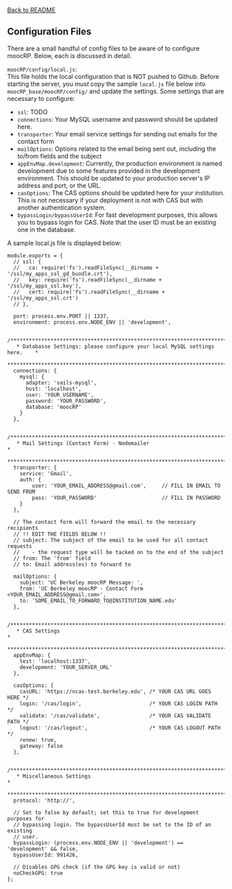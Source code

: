 [Back to README](../README.md)

## Configuration Files
There are a small handful of config files to be aware of to configure moocRP. Below, each is discussed in detail.

`moocRP/config/local.js`:<br>
This file holds the local configuration that is NOT pushed to Github. Before starting the server, you *must* copy the sample `local.js` file below into `moocRP_base/moocRP/config/` and update the settings. Some settings that are necessary to configure:
* `ssl`: TODO
* `connections`: Your MySQL username and password should be updated here.
* `transporter`: Your email service settings for sending out emails for the contact form
* `mailOptions`: Options related to the email being sent out, including the to/from fields and the subject
* `appEnvMap.development`: Currently, the production environment is named development due to some features provided in the development environment. This should be updated to your production server's IP address and port, or the URL.
* `casOptions`: The CAS options should be updated here for your institution. This is not necessary if your deployment is not with CAS but with another authentication system.
* `bypassLogin/bypassUserId`: For fast development purposes, this allows you to bypass login for CAS. Note that the user ID must be an existing one in the database.

A sample local.js file is displayed below:
```
module.exports = {
  // ssl: {
  //   ca: require('fs').readFileSync(__dirname + '/ssl/my_apps_ssl_gd_bundle.crt'),
  //   key: require('fs').readFileSync(__dirname + '/ssl/my_apps_ssl.key'),
  //   cert: require('fs').readFileSync(__dirname + '/ssl/my_apps_ssl.crt')
  // },

  port: process.env.PORT || 1337,
  environment: process.env.NODE_ENV || 'development',

  /***************************************************************************
   * Databasse Settings: please configure your local MySQL settings here.    *
   ***************************************************************************/
  connections: {
    mysql: {
      adapter: 'sails-mysql',
      host: 'localhost',
      user: 'YOUR_USERNAME',
      password: 'YOUR_PASSWORD',
      database: 'moocRP'
    }
  },

  /***************************************************************************
   * Mail Settings (Contact Form) - Nodemailer                               *
   ***************************************************************************/
  transporter: {
    service: 'Gmail',
    auth: {
        user: 'YOUR_EMAIL_ADDRESS@gmail.com',     // FILL IN EMAIL TO SEND FROM
        pass: 'YOUR_PASSWORD'                     // FILL IN PASSWORD
    }
  },

  // The contact form will forward the email to the necessary recipients
  // !! EDIT THE FIELDS BELOW !!
  // subject: The subject of the email to be used for all contact requests
  //    - the request type will be tacked on to the end of the subject
  // from: The 'from' field
  // to: Email address(es) to forward to

  mailOptions: {
    subject: 'UC Berkeley moocRP Message: ', 
    from: 'UC Berkeley moocRP - Contact Form <YOUR_EMAIL_ADDRESS@gmail.com>',
    to: 'SOME_EMAIL_TO_FORWARD_TO@INSTITUTION_NAME.edu'
  },

  /***************************************************************************
   * CAS Settings                                                            *
   ***************************************************************************/
  appEnvMap: {
    test: 'localhost:1337',
    development: 'YOUR_SERVER_URL'
  },

  casOptions: {
    casURL: 'https://ncas-test.berkeley.edu', /* YOUR CAS URL GOES HERE */
    login: '/cas/login',                      /* YOUR CAS LOGIN PATH */
    validate: '/cas/validate',                /* YOUR CAS VALIDATE PATH */
    logout: '/cas/logout',                    /* YOUR CAS LOGOUT PATH */
    renew: true,
    gateway: false
  },

  /***************************************************************************
   * Miscellaneous Settings                                                  *
   ***************************************************************************/
  protocol: 'http://',

  // Set to false by default; set this to true for development purposes for 
  // bypassing login. The bypassUserId must be set to the ID of an existing
  // user.
  bypassLogin: (process.env.NODE_ENV || 'development') == 'development' && false,
  bypassUserId: 991426,

  // Disables GPG check (if the GPG key is valid or not)
  noCheckGPG: true
};
```
